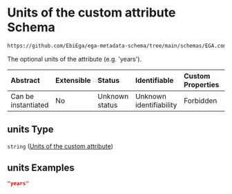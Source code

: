 # Units of the custom attribute Schema

```txt
https://github.com/EbiEga/ega-metadata-schema/tree/main/schemas/EGA.common-definitions.json#/definitions/custom_attribute/properties/units
```

The optional units of the attribute (e.g. 'years').

| Abstract            | Extensible | Status         | Identifiable            | Custom Properties | Additional Properties | Access Restrictions | Defined In                                                                                |
| :------------------ | :--------- | :------------- | :---------------------- | :---------------- | :-------------------- | :------------------ | :---------------------------------------------------------------------------------------- |
| Can be instantiated | No         | Unknown status | Unknown identifiability | Forbidden         | Allowed               | none                | [EGA.common-definitions.json*](../out/EGA.common-definitions.json "open original schema") |

## units Type

`string` ([Units of the custom attribute](ega-4-definitions-custom-attribute-of-an-object-properties-units-of-the-custom-attribute.md))

## units Examples

```json
"years"
```
